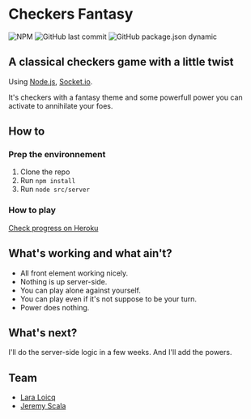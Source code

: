 # Checkers Fantasy
![NPM](https://img.shields.io/npm/l/socket.io.svg?style=flat-square) ![GitHub last commit](https://img.shields.io/github/last-commit/scalajeremy/checkers-fantasy.svg?style=flat-square) ![GitHub package.json dynamic](https://img.shields.io/github/package-json/keywords/scalajeremy/checkers-fantasy.svg?style=flat-square)
## A classical checkers game with a little twist

Using [Node.js](https://nodejs.org/uk/), [Socket.io](https://socket.io/).

It's checkers with a fantasy theme and some powerfull power you can activate to annihilate your foes.

## How to
### Prep the environnement

1. Clone the repo
2. Run `npm install`
3. Run `node src/server`

### How to play

[Check progress on Heroku](https://checkers-fantasy.herokuapp.com/)

## What's working and what ain't?

* All front element working nicely.
* Nothing is up server-side.
* You can play alone against yourself.
* You can play even if it's not suppose to be your turn.
* Power does nothing.


## What's next?

I'll do the server-side logic in a few weeks. And I'll add the powers.


## Team
* [Lara Loicq](https://www.linkedin.com/in/lara-loicq-8560b8137/)
* [Jeremy Scala](https://www.linkedin.com/in/scalajeremy/)
